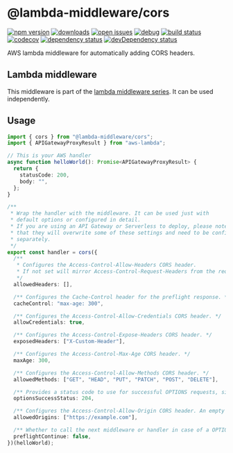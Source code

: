 # @lambda-middleware/cors

[![npm version](https://badge.fury.io/js/%40lambda-middleware%2Fcors.svg)](https://npmjs.org/package/@lambda-middleware/cors)
[![downloads](https://img.shields.io/npm/dw/%40lambda-middleware%2Fcors.svg)](https://npmjs.org/package/@lambda-middleware/cors)
[![open issues](https://img.shields.io/github/issues-raw/dbartholomae/lambda-middleware.svg)](https://github.com/dbartholomae/lambda-middleware/issues)
[![debug](https://img.shields.io/badge/debug-blue.svg)](https://github.com/visionmedia/debug#readme)
[![build status](https://github.com/dbartholomae/lambda-middleware/workflows/.github/workflows/build.yml/badge.svg?branch=master)](https://github.com/dbartholomae/lambda-middleware/actions?query=workflow%3A.github%2Fworkflows%2Fbuild.yml)
[![codecov](https://codecov.io/gh/dbartholomae/lambda-middleware/branch/master/graph/badge.svg)](https://codecov.io/gh/dbartholomae/lambda-middleware)
[![dependency status](https://david-dm.org/dbartholomae/lambda-middleware.svg?theme=shields.io)](https://david-dm.org/dbartholomae/lambda-middleware)
[![devDependency status](https://david-dm.org/dbartholomae/lambda-middleware/dev-status.svg)](https://david-dm.org/dbartholomae/lambda-middleware?type=dev)

AWS lambda middleware for automatically adding CORS headers.

## Lambda middleware

This middleware is part of the [lambda middleware series](https://dbartholomae.github.io/lambda-middleware/). It can be used independently.

## Usage

```typescript
import { cors } from "@lambda-middleware/cors";
import { APIGatewayProxyResult } from "aws-lambda";

// This is your AWS handler
async function helloWorld(): Promise<APIGatewayProxyResult> {
  return {
    statusCode: 200,
    body: "",
  };
}

/**
 * Wrap the handler with the middleware. It can be used just with
 * default options or configured in detail.
 * If you are using an API Gateway or Serverless to deploy, please note
 * that they will overwrite some of these settings and need to be configured
 * separately.
 */
export const handler = cors({
  /**
   * Configures the Access-Control-Allow-Headers CORS header.
   * If not set will mirror Access-Control-Request-Headers from the request.
   */
  allowedHeaders: [],

  /** Configures the Cache-Control header for the preflight response. */
  cacheControl: "max-age: 300",

  /** Configures the Access-Control-Allow-Credentials CORS header. */
  allowCredentials: true,

  /** Configures the Access-Control-Expose-Headers CORS header. */
  exposedHeaders: ["X-Custom-Header"],

  /** Configures the Access-Control-Max-Age CORS header. */
  maxAge: 300,

  /** Configures the Access-Control-Allow-Methods CORS header. */
  allowedMethods: ["GET", "HEAD", "PUT", "PATCH", "POST", "DELETE"],

  /** Provides a status code to use for successful OPTIONS requests, since some legacy browsers (IE11, various SmartTVs) choke on 204. */
  optionsSuccessStatus: 204,

  /** Configures the Access-Control-Allow-Origin CORS header. An empty array will set the header to '*'. */
  allowedOrigins: ["https://example.com"],

  /** Whether to call the next middleware or handler in case of a OPTIONS request. */
  preflightContinue: false,
})(helloWorld);
```
